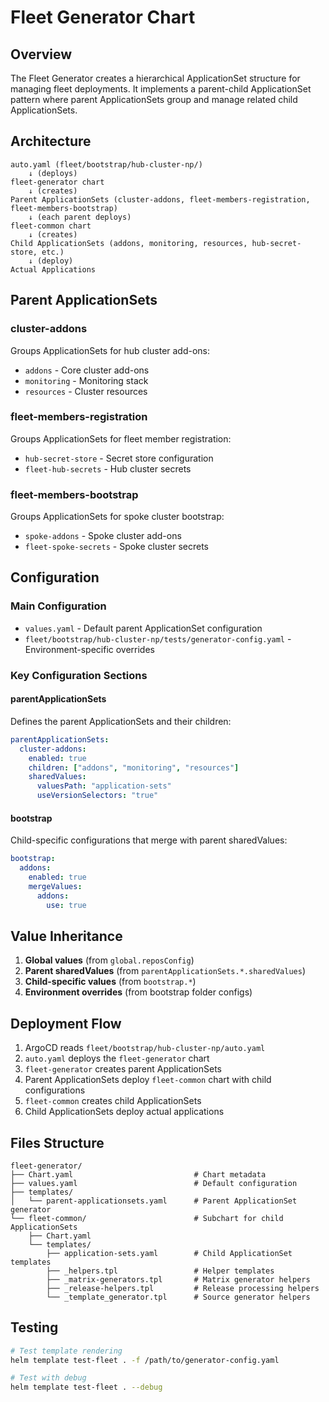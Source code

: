 # Fleet Generator Chart

## Overview

The Fleet Generator creates a hierarchical ApplicationSet structure for managing fleet deployments. It implements a parent-child ApplicationSet pattern where parent ApplicationSets group and manage related child ApplicationSets.

## Architecture

```
auto.yaml (fleet/bootstrap/hub-cluster-np/)
    ↓ (deploys)
fleet-generator chart
    ↓ (creates)
Parent ApplicationSets (cluster-addons, fleet-members-registration, fleet-members-bootstrap)
    ↓ (each parent deploys)
fleet-common chart
    ↓ (creates)
Child ApplicationSets (addons, monitoring, resources, hub-secret-store, etc.)
    ↓ (deploy)
Actual Applications
```

## Parent ApplicationSets

### cluster-addons
Groups ApplicationSets for hub cluster add-ons:
- `addons` - Core cluster add-ons
- `monitoring` - Monitoring stack
- `resources` - Cluster resources

### fleet-members-registration
Groups ApplicationSets for fleet member registration:
- `hub-secret-store` - Secret store configuration
- `fleet-hub-secrets` - Hub cluster secrets

### fleet-members-bootstrap
Groups ApplicationSets for spoke cluster bootstrap:
- `spoke-addons` - Spoke cluster add-ons
- `fleet-spoke-secrets` - Spoke cluster secrets

## Configuration

### Main Configuration
- `values.yaml` - Default parent ApplicationSet configuration
- `fleet/bootstrap/hub-cluster-np/tests/generator-config.yaml` - Environment-specific overrides

### Key Configuration Sections

#### parentApplicationSets
Defines the parent ApplicationSets and their children:
```yaml
parentApplicationSets:
  cluster-addons:
    enabled: true
    children: ["addons", "monitoring", "resources"]
    sharedValues:
      valuesPath: "application-sets"
      useVersionSelectors: "true"
```

#### bootstrap
Child-specific configurations that merge with parent sharedValues:
```yaml
bootstrap:
  addons:
    enabled: true
    mergeValues:
      addons:
        use: true
```

## Value Inheritance

1. **Global values** (from `global.reposConfig`)
2. **Parent sharedValues** (from `parentApplicationSets.*.sharedValues`)
3. **Child-specific values** (from `bootstrap.*`)
4. **Environment overrides** (from bootstrap folder configs)

## Deployment Flow

1. ArgoCD reads `fleet/bootstrap/hub-cluster-np/auto.yaml`
2. `auto.yaml` deploys the `fleet-generator` chart
3. `fleet-generator` creates parent ApplicationSets
4. Parent ApplicationSets deploy `fleet-common` chart with child configurations
5. `fleet-common` creates child ApplicationSets
6. Child ApplicationSets deploy actual applications

## Files Structure

```
fleet-generator/
├── Chart.yaml                           # Chart metadata
├── values.yaml                          # Default configuration
├── templates/
│   └── parent-applicationsets.yaml      # Parent ApplicationSet generator
└── fleet-common/                        # Subchart for child ApplicationSets
    ├── Chart.yaml
    └── templates/
        ├── application-sets.yaml        # Child ApplicationSet templates
        ├── _helpers.tpl                 # Helper templates
        ├── _matrix-generators.tpl       # Matrix generator helpers
        ├── _release-helpers.tpl         # Release processing helpers
        └── _template_generator.tpl      # Source generator helpers
```

## Testing

```bash
# Test template rendering
helm template test-fleet . -f /path/to/generator-config.yaml

# Test with debug
helm template test-fleet . --debug
```
